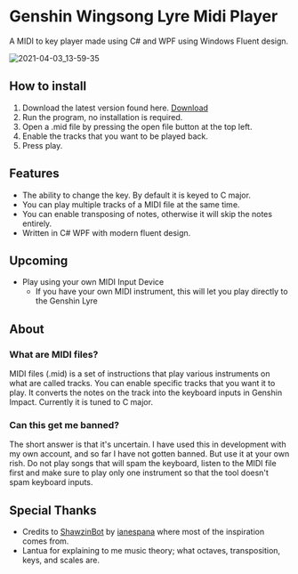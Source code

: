 # Genshin Wingsong Lyre Midi Player

A MIDI to key player made using C# and WPF using Windows Fluent design.

![2021-04-03_13-59-35](https://user-images.githubusercontent.com/25006819/113470027-f4e25680-9484-11eb-9bcd-a0f26f647610.png)

## How to install

1. Download the latest version found here. [Download](https://github.com/sabihoshi/GenshinLyreMidiPlayer/releases/latest)
2. Run the program, no installation is required.
3. Open a .mid file by pressing the open file button at the top left.
4. Enable the tracks that you want to be played back.
5. Press play.

## Features

* The ability to change the key. By default it is keyed to C major.
* You can play multiple tracks of a MIDI file at the same time.
* You can enable transposing of notes, otherwise it will skip the notes entirely.
* Written in C# WPF with modern fluent design.

## Upcoming

* Play using your own MIDI Input Device
  - If you have your own MIDI instrument, this will let you play directly to the Genshin Lyre

## About

### What are MIDI files?
MIDI files (.mid) is a set of instructions that play various instruments on what are called tracks. You can enable specific tracks that you want it to play. It converts the notes on the track into the keyboard inputs in Genshin Impact. Currently it is tuned to C major.

### Can this get me banned?
The short answer is that it's uncertain. I have used this in development with my own account, and so far I have not gotten banned. But use it at your own rish. Do not play songs that will spam the keyboard, listen to the MIDI file first and make sure to play only one instrument so that the tool doesn't spam keyboard inputs.

## Special Thanks
* Credits to [ShawzinBot](https://github.com/ianespana/ShawzinBot) by [ianespana](ianespana) where most of the inspiration comes from.
* Lantua for explaining to me music theory; what octaves, transposition, keys, and scales are.
